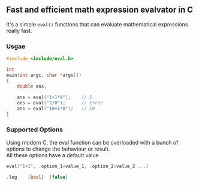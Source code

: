 ## Fast and efficient math expression evalvator in C

It's a simple `eval()` functions that can evaluate mathematical expressions really fast. 

### Usgae
```c
#include <include/eval.h>

int
main(int argc, char *argv[])
{
    double ans;
    
    ans = eval("1+1*4");    // 5
    ans = eval("2/0");      // Error
    ans = eval("10+1*0");   // 10
}

```

### Supported Options
Using modern C, the eval function can be overloaded with a bunch of options to change the behaviour or result. <br />
All these options have a default value

```c
eval("1+1", .option_1=value_1, .option_2=value_2 ...)
```

```c
.log    [bool]  [false]
```